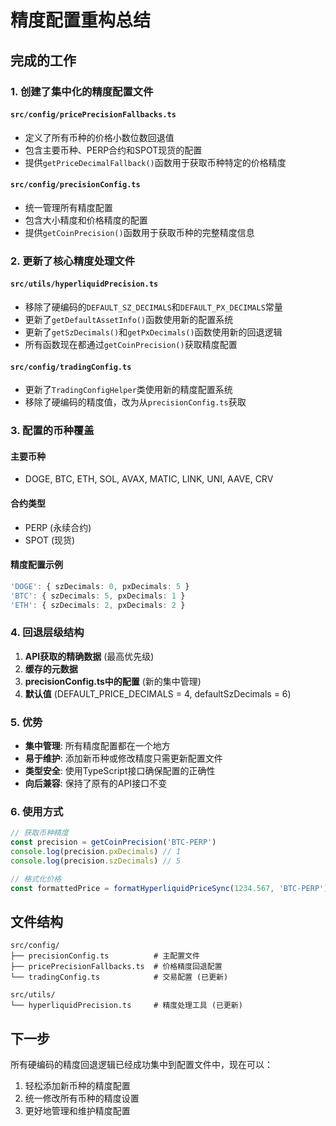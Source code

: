 # 精度配置重构总结

## 完成的工作

### 1. 创建了集中化的精度配置文件

#### `src/config/pricePrecisionFallbacks.ts`
- 定义了所有币种的价格小数位数回退值
- 包含主要币种、PERP合约和SPOT现货的配置
- 提供`getPriceDecimalFallback()`函数用于获取币种特定的价格精度

#### `src/config/precisionConfig.ts`
- 统一管理所有精度配置
- 包含大小精度和价格精度的配置
- 提供`getCoinPrecision()`函数用于获取币种的完整精度信息

### 2. 更新了核心精度处理文件

#### `src/utils/hyperliquidPrecision.ts`
- 移除了硬编码的`DEFAULT_SZ_DECIMALS`和`DEFAULT_PX_DECIMALS`常量
- 更新了`getDefaultAssetInfo()`函数使用新的配置系统
- 更新了`getSzDecimals()`和`getPxDecimals()`函数使用新的回退逻辑
- 所有函数现在都通过`getCoinPrecision()`获取精度配置

#### `src/config/tradingConfig.ts`
- 更新了`TradingConfigHelper`类使用新的精度配置系统
- 移除了硬编码的精度值，改为从`precisionConfig.ts`获取

### 3. 配置的币种覆盖

#### 主要币种
- DOGE, BTC, ETH, SOL, AVAX, MATIC, LINK, UNI, AAVE, CRV

#### 合约类型
- PERP (永续合约)
- SPOT (现货)

#### 精度配置示例
```typescript
'DOGE': { szDecimals: 0, pxDecimals: 5 }
'BTC': { szDecimals: 5, pxDecimals: 1 }
'ETH': { szDecimals: 2, pxDecimals: 2 }
```

### 4. 回退层级结构

1. **API获取的精确数据** (最高优先级)
2. **缓存的元数据**
3. **precisionConfig.ts中的配置** (新的集中管理)
4. **默认值** (DEFAULT_PRICE_DECIMALS = 4, defaultSzDecimals = 6)

### 5. 优势

- **集中管理**: 所有精度配置都在一个地方
- **易于维护**: 添加新币种或修改精度只需更新配置文件
- **类型安全**: 使用TypeScript接口确保配置的正确性
- **向后兼容**: 保持了原有的API接口不变

### 6. 使用方式

```typescript
// 获取币种精度
const precision = getCoinPrecision('BTC-PERP')
console.log(precision.pxDecimals) // 1
console.log(precision.szDecimals) // 5

// 格式化价格
const formattedPrice = formatHyperliquidPriceSync(1234.567, 'BTC-PERP')
```

## 文件结构

```
src/config/
├── precisionConfig.ts          # 主配置文件
├── pricePrecisionFallbacks.ts  # 价格精度回退配置
└── tradingConfig.ts            # 交易配置 (已更新)

src/utils/
└── hyperliquidPrecision.ts     # 精度处理工具 (已更新)
```

## 下一步

所有硬编码的精度回退逻辑已经成功集中到配置文件中，现在可以：
1. 轻松添加新币种的精度配置
2. 统一修改所有币种的精度设置
3. 更好地管理和维护精度配置
